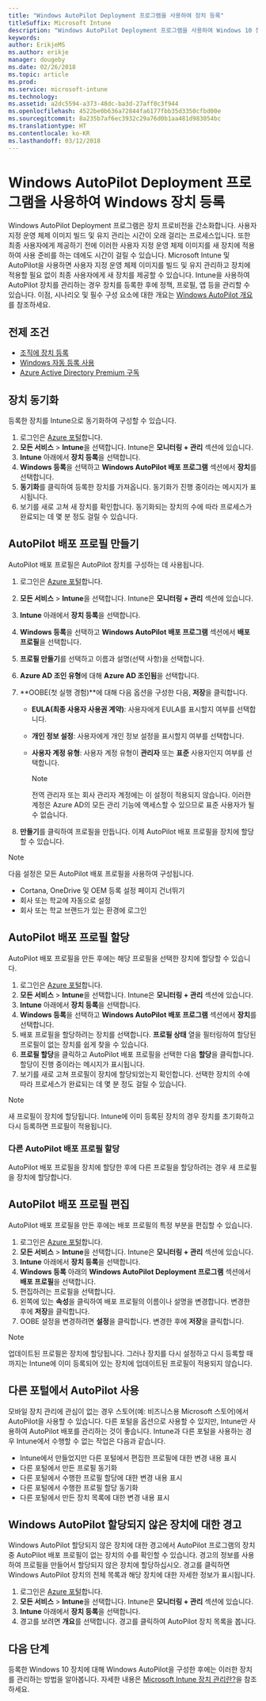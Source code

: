 ```yaml
---
title: "Windows AutoPilot Deployment 프로그램을 사용하여 장치 등록"
titleSuffix: Microsoft Intune
description: "Windows AutoPilot Deployment 프로그램을 사용하여 Windows 10 장치를 등록하는 방법을 알아봅니다."
keywords: 
author: ErikjeMS
ms.author: erikje
manager: dougeby
ms.date: 02/26/2018
ms.topic: article
ms.prod: 
ms.service: microsoft-intune
ms.technology: 
ms.assetid: a2dc5594-a373-48dc-ba3d-27aff0c3f944
ms.openlocfilehash: 4522be0b636a72844fa6177fbb35d3350cfbd00e
ms.sourcegitcommit: 8a235b7af6ec3932c29a76d0b1aa481d983054bc
ms.translationtype: HT
ms.contentlocale: ko-KR
ms.lasthandoff: 03/12/2018
---
```

# <a name="enroll-windows-devices-by-using-the-windows-autopilot-deployment-program"></a>Windows AutoPilot Deployment 프로그램을 사용하여 Windows 장치 등록
Windows AutoPilot Deployment 프로그램은 장치 프로비전을 간소화합니다. 사용자 지정 운영 체제 이미지 빌드 및 유지 관리는 시간이 오래 걸리는 프로세스입니다. 또한 최종 사용자에게 제공하기 전에 이러한 사용자 지정 운영 체제 이미지를 새 장치에 적용하여 사용 준비를 하는 데에도 시간이 걸릴 수 있습니다. Microsoft Intune 및 AutoPilot을 사용하면 사용자 지정 운영 체제 이미지를 빌드 및 유지 관리하고 장치에 적용할 필요 없이 최종 사용자에게 새 장치를 제공할 수 있습니다. Intune을 사용하여 AutoPilot 장치를 관리하는 경우 장치를 등록한 후에 정책, 프로필, 앱 등을 관리할 수 있습니다. 이점, 시나리오 및 필수 구성 요소에 대한 개요는 [Windows AutoPilot 개요](https://docs.microsoft.com/windows/deployment/windows-autopilot/windows-10-autopilot)를 참조하세요.

## <a name="prerequisites"></a>전제 조건
- [조직에 장치 등록](https://docs.microsoft.com/windows/deployment/windows-autopilot/windows-10-autopilot#device-registration-and-oobe-customization)
- [Windows 자동 등록 사용](https://docs.microsoft.com/intune-classic/deploy-use/set-up-windows-device-management-with-microsoft-intune#enable-windows-10-automatic-enrollment)
- [Azure Active Directory Premium 구독](https://docs.microsoft.com/azure/active-directory/active-directory-get-started-premium) <!--&#40;[trial subscription](http://go.microsoft.com/fwlink/?LinkID=816845)&#41;-->

## <a name="synchronize-devices"></a>장치 동기화
등록한 장치를 Intune으로 동기화하여 구성할 수 있습니다.

1. 로그인은 [Azure 포털](https://portal.azure.com)합니다.
2. **모든 서비스** > **Intune**을 선택합니다. Intune은 **모니터링 + 관리** 섹션에 있습니다.
3. **Intune** 아래에서 **장치 등록**을 선택합니다.
4. **Windows 등록**을 선택하고 **Windows AutoPilot 배포 프로그램** 섹션에서 **장치**를 선택합니다.
5. **동기화**를 클릭하여 등록한 장치를 가져옵니다. 동기화가 진행 중이라는 메시지가 표시됩니다.
6. 보기를 새로 고쳐 새 장치를 확인합니다. 동기화되는 장치의 수에 따라 프로세스가 완료되는 데 몇 분 정도 걸릴 수 있습니다.  

## <a name="create-an-autopilot-deployment-profile"></a>AutoPilot 배포 프로필 만들기
AutoPilot 배포 프로필은 AutoPilot 장치를 구성하는 데 사용됩니다.
1. 로그인은 [Azure 포털](https://portal.azure.com)합니다.
2. **모든 서비스** > **Intune**을 선택합니다. Intune은 **모니터링 + 관리** 섹션에 있습니다.
3. **Intune** 아래에서 **장치 등록**을 선택합니다.
4. **Windows 등록**을 선택하고 **Windows AutoPilot 배포 프로그램** 섹션에서 **배포 프로필**을 선택합니다.
5. **프로필 만들기**를 선택하고 이름과 설명(선택 사항)을 선택합니다.
6. **Azure AD 조인 유형**에 대해 **Azure AD 조인됨**을 선택합니다.
7. **OOBE(첫 실행 경험)**에 대해 다음 옵션을 구성한 다음, **저장**을 클릭합니다.

   - **EULA(최종 사용자 사용권 계약)**: 사용자에게 EULA를 표시할지 여부를 선택합니다.
   - **개인 정보 설정**: 사용자에게 개인 정보 설정을 표시할지 여부를 선택합니다.
   - **사용자 계정 유형**: 사용자 계정 유형이 **관리자** 또는 **표준** 사용자인지 여부를 선택합니다.

     > [!Note]    
     > 전역 관리자 또는 회사 관리자 계정에는 이 설정이 적용되지 않습니다. 이러한 계정은 Azure AD의 모든 관리 기능에 액세스할 수 있으므로 표준 사용자가 될 수 없습니다.


6. **만들기**를 클릭하여 프로필을 만듭니다. 이제 AutoPilot 배포 프로필을 장치에 할당할 수 있습니다.

> [!Note]    
> 다음 설정은 모든 AutoPilot 배포 프로필을 사용하여 구성됩니다.
> - Cortana, OneDrive 및 OEM 등록 설정 페이지 건너뛰기
> - 회사 또는 학교에 자동으로 설정
> - 회사 또는 학교 브랜드가 있는 환경에 로그인    

## <a name="assign-an-autopilot-deployment-profile"></a>AutoPilot 배포 프로필 할당
AutoPilot 배포 프로필을 만든 후에는 해당 프로필을 선택한 장치에 할당할 수 있습니다.

1. 로그인은 [Azure 포털](https://portal.azure.com)합니다.
2. **모든 서비스** > **Intune**을 선택합니다. Intune은 **모니터링 + 관리** 섹션에 있습니다.
3. **Intune** 아래에서 **장치 등록**을 선택합니다.
4. **Windows 등록**을 선택하고 **Windows AutoPilot 배포 프로그램** 섹션에서 **장치**를 선택합니다.
5. 배포 프로필을 할당하려는 장치를 선택합니다. **프로필 상태** 열을 필터링하여 할당된 프로필이 없는 장치를 쉽게 찾을 수 있습니다.
6. **프로필 할당**을 클릭하고 AutoPilot 배포 프로필을 선택한 다음 **할당**을 클릭합니다. 할당이 진행 중이라는 메시지가 표시됩니다.
7. 보기를 새로 고쳐 프로필이 장치에 할당되었는지 확인합니다. 선택한 장치의 수에 따라 프로세스가 완료되는 데 몇 분 정도 걸릴 수 있습니다.

> [!Note]
> 새 프로필이 장치에 할당됩니다. Intune에 이미 등록된 장치의 경우 장치를 초기화하고 다시 등록하면 프로필이 적용됩니다.

### <a name="assign-a-different-autopilot-deployment-profile"></a>다른 AutoPilot 배포 프로필 할당
AutoPilot 배포 프로필을 장치에 할당한 후에 다른 프로필을 할당하려는 경우 새 프로필을 장치에 할당합니다.  

## <a name="edit-an-autopilot-deployment-profile"></a>AutoPilot 배포 프로필 편집
AutoPilot 배포 프로필을 만든 후에는 배포 프로필의 특정 부분을 편집할 수 있습니다.   

1. 로그인은 [Azure 포털](https://portal.azure.com)합니다.
2. **모든 서비스** > **Intune**을 선택합니다. Intune은 **모니터링 + 관리** 섹션에 있습니다.
3. **Intune** 아래에서 **장치 등록**을 선택합니다.
4. **Windows 등록** 아래의 **Windows AutoPilot Deployment 프로그램** 섹션에서 **배포 프로필**을 선택합니다.
5. 편집하려는 프로필을 선택합니다.
6. 왼쪽에 있는 **속성**을 클릭하여 배포 프로필의 이름이나 설명을 변경합니다. 변경한 후에 **저장**을 클릭합니다.
7. OOBE 설정을 변경하려면 **설정**을 클릭합니다. 변경한 후에 **저장**을 클릭합니다.

> [!NOTE]
> 업데이트된 프로필은 장치에 할당됩니다. 그러나 장치를 다시 설정하고 다시 등록할 때까지는 Intune에 이미 등록되어 있는 장치에 업데이트된 프로필이 적용되지 않습니다.

## <a name="using-autopilot-in-other-portals"></a>다른 포털에서 AutoPilot 사용
모바일 장치 관리에 관심이 없는 경우 스토어(예: 비즈니스용 Microsoft 스토어)에서 AutoPilot을 사용할 수 있습니다. 다른 포털을 옵션으로 사용할 수 있지만, Intune만 사용하여 AutoPilot 배포를 관리하는 것이 좋습니다. Intune과 다른 포털을 사용하는 경우 Intune에서 수행할 수 없는 작업은 다음과 같습니다.
- Intune에서 만들었지만 다른 포털에서 편집한 프로필에 대한 변경 내용 표시
- 다른 포털에서 만든 프로필 동기화
- 다른 포털에서 수행한 프로필 할당에 대한 변경 내용 표시
- 다른 포털에서 수행한 프로필 할당 동기화
- 다른 포털에서 만든 장치 목록에 대한 변경 내용 표시

## <a name="alerts-for-windows-autopilot-unassigned-devices-----163236---"></a>Windows AutoPilot 할당되지 않은 장치에 대한 경고 <!-- 163236 -->
Windows AutoPilot 할당되지 않은 장치에 대한 경고에서 AutoPilot 프로그램의 장치 중 AutoPilot 배포 프로필이 없는 장치의 수를 확인할 수 있습니다. 경고의 정보를 사용하여 프로필을 만들어서 할당되지 않은 장치에 할당하십시오. 경고를 클릭하면 Windows AutoPilot 장치의 전체 목록과 해당 장치에 대한 자세한 정보가 표시됩니다.

1. 로그인은 [Azure 포털](https://portal.azure.com)합니다.
2. **모든 서비스** > **Intune**을 선택합니다. Intune은 **모니터링 + 관리** 섹션에 있습니다.
3. **Intune** 아래에서 **장치 등록**을 선택합니다.
4. 경고를 보려면 **개요**를 선택합니다. 경고를 클릭하여 AutoPilot 장치 목록을 봅니다.  


## <a name="next-steps"></a>다음 단계
등록한 Windows 10 장치에 대해 Windows AutoPilot을 구성한 후에는 이러한 장치를 관리하는 방법을 알아봅니다. 자세한 내용은 [Microsoft Intune 장치 관리란?](https://docs.microsoft.com/intune/device-management)을 참조하세요.
